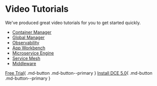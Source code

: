 # Video Tutorials

We've produced great video tutorials for you to get started quickly.

- [Container Manager](../kpanda/03ProductBrief/WhatisKPanda.md)
- [Global Manager](../ghippo/01ProductBrief/WhatisGhippo.md)
- [Observability](../insight/03ProductBrief/WhatisKInsight.md)
- [App Workbench](../amamba/01ProductBrief/WhatisAmamba.md)
- [Microservice Engine](../skoala/intro/components.md)
- [Service Mesh](../mspider/01Intro/What'smSpider.md)
- [Middleware](../middleware/midware.md)

[Free Trial](../dce/license0.md){ .md-button .md-button--primary }
[Install DCE 5.0](../install/install-dce.md){ .md-button .md-button--primary }
